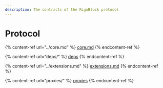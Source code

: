 ```yaml
---
description: The contracts of the RigoBlock protocol
---
```


# Protocol

{% content-ref url="../core.md" %}
[core.md](../core.md)
{% endcontent-ref %}

{% content-ref url="deps/" %}
[deps](deps/)
{% endcontent-ref %}

{% content-ref url="../extensions.md" %}
[extensions.md](../extensions.md)
{% endcontent-ref %}

{% content-ref url="proxies/" %}
[proxies](proxies/)
{% endcontent-ref %}
